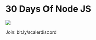 # 30 Days Of Node JS
<img src="https://images-ext-2.discordapp.net/external/RdMTkRRY56G42FVkISlNruAnipD9tTHlHTjuZqnGFTU/%3F1705989218/https/d2beiqkhq929f0.cloudfront.net/public_assets/assets/000/062/991/original/MB.webp?format=webp&width=571&height=571">

Join: bit.ly/scalerdiscord 
